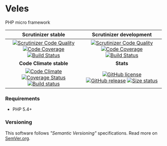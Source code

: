 # Veles

PHP micro framework

| Scrutinizer stable | Scrutinizer development |
|:----------------:|:--------------------:|
| [![Scrutinizer Code Quality](https://scrutinizer-ci.com/g/nafigator/Veles/badges/quality-score.png?b=master)](https://scrutinizer-ci.com/g/nafigator/Veles/?branch=master) [![Code Coverage](https://scrutinizer-ci.com/g/nafigator/Veles/badges/coverage.png?b=master)](https://scrutinizer-ci.com/g/nafigator/Veles/?branch=master) [![Build Status](https://scrutinizer-ci.com/g/nafigator/Veles/badges/build.png?b=master)](https://scrutinizer-ci.com/g/nafigator/Veles/build-status/master) | [![Scrutinizer Code Quality](https://scrutinizer-ci.com/g/nafigator/Veles/badges/quality-score.png?b=development)](https://scrutinizer-ci.com/g/nafigator/Veles/?branch=development) [![Code Coverage](https://scrutinizer-ci.com/g/nafigator/Veles/badges/coverage.png?b=development)](https://scrutinizer-ci.com/g/nafigator/Veles/?branch=development) [![Build Status](https://scrutinizer-ci.com/g/nafigator/Veles/badges/build.png?b=development)](https://scrutinizer-ci.com/g/nafigator/Veles/build-status/development) |
| **Code Climate stable** | **Stats** |
| [![Code Climate][Quality status]][Quality src] [![Coverage Status][Coverage image]][Coverage repo] [![Build status][Travis image]][Travis repo] | [![GitHub license][License img]][License src] [![GitHub release][Release img]][Release src] [![Size status][Size image]][Release src] |

### Requirements
* PHP 5.4+

### Versioning

This software follows *"Semantic Versioning"* specifications.
Read more on [SemVer.org](http://semver.org).

  [Travis image]: https://travis-ci.org/nafigator/Veles.svg?branch=master
  [Travis repo]: https://travis-ci.org/nafigator/Veles
  [Quality status]: https://codeclimate.com/github/nafigator/Veles/badges/gpa.svg
  [Quality src]: https://codeclimate.com/github/nafigator/Veles
  [Coverage image]: https://codeclimate.com/github/nafigator/Veles/badges/coverage.svg
  [Coverage repo]: https://codeclimate.com/github/nafigator/Veles
  [License img]: https://img.shields.io/badge/license-BSD3-brightgreen.svg
  [License src]: https://tldrlegal.com/license/bsd-3-clause-license-(revised)
  [Release img]: https://img.shields.io/badge/release-..-dev-1-orange.svg
  [Release src]: https://github.com/nafigator/Veles
  [Size image]: https://img.shields.io/badge/size-2.7M-blue.svg

